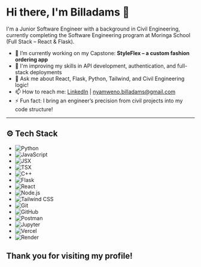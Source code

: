 # Hi there, I'm Billadams 👋

I'm a Junior Software Engineer with a background in Civil Engineering, currently completing the Software Engineering program at Moringa School (Full Stack – React & Flask).

- 🔭 I’m currently working on my Capstone: **StyleFlex – a custom fashion ordering app**
- 🌱 I'm improving my skills in API development, authentication, and full-stack deployments
- 💬 Ask me about React, Flask, Python, Tailwind, and Civil Engineering logic!
- 📫 How to reach me: [LinkedIn](https://linkedin.com/in/billadams-nyamweno) | nyamweno.billadams@gmail.com
- ⚡ Fun fact: I bring an engineer’s precision from civil projects into my code structure!

---

## ⚙️ Tech Stack

- ![Python](https://img.shields.io/badge/Python-3776AB?style=flat&logo=python&logoColor=white)
- ![JavaScript](https://img.shields.io/badge/JavaScript-F7DF1E?style=flat&logo=javascript&logoColor=black)
- ![JSX](https://img.shields.io/badge/JSX-61DAFB?style=flat&logo=react&logoColor=black)
- ![TSX](https://img.shields.io/badge/TSX-3178C6?style=flat&logo=typescript&logoColor=white)
- ![C++](https://img.shields.io/badge/C++-00599C?style=flat&logo=c%2B%2B&logoColor=white)
- ![Flask](https://img.shields.io/badge/Flask-000000?style=flat&logo=flask&logoColor=white)
- ![React](https://img.shields.io/badge/React-61DAFB?style=flat&logo=react&logoColor=black)
- ![Node.js](https://img.shields.io/badge/Node.js-339933?style=flat&logo=nodedotjs&logoColor=white)
- ![Tailwind CSS](https://img.shields.io/badge/Tailwind_CSS-06B6D4?style=flat&logo=tailwind-css&logoColor=white)
- ![Git](https://img.shields.io/badge/Git-F05032?style=flat&logo=git&logoColor=white)
- ![GitHub](https://img.shields.io/badge/GitHub-181717?style=flat&logo=github&logoColor=white)
- ![Postman](https://img.shields.io/badge/Postman-FF6C37?style=flat&logo=postman&logoColor=white)
- ![Jupyter](https://img.shields.io/badge/Jupyter-F37626?style=flat&logo=jupyter&logoColor=white)
- ![Vercel](https://img.shields.io/badge/Vercel-000000?style=flat&logo=vercel&logoColor=white)
- ![Render](https://img.shields.io/badge/Render-46E3B7?style=flat&logo=render&logoColor=white)

## Thank you for visiting my profile!




